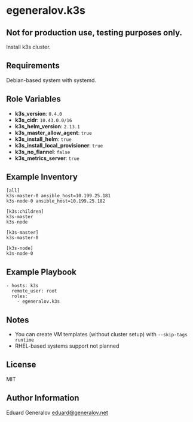 # egeneralov.k3s

## Not for production use, testing purposes only.

Install k3s cluster.

## Requirements

Debian-based system with systemd.

## Role Variables

- **k3s_version**: `0.4.0`
- **k3s_cidr**: `10.43.0.0/16`
- **k3s_helm_version**: `2.13.1`
- **k3s_master_allow_agent**: `true`
- **k3s_install_helm**: `true`
- **k3s_install_local_provisioner**: `true`
- **k3s_no_flannel**: `false`
- **k3s_metrics_server**: `true`

## Example Inventory

    [all]
    k3s-master-0 ansible_host=10.199.25.181
    k3s-node-0 ansible_host=10.199.25.182
    
    [k3s:children]
    k3s-master
    k3s-node
    
    [k3s-master]
    k3s-master-0
    
    [k3s-node]
    k3s-node-0


## Example Playbook

    - hosts: k3s
      remote_user: root
      roles:
        - egeneralov.k3s

## Notes

- You can create VM templates (without cluster setup) with `--skip-tags runtime`
- RHEL-based systems support not planned

## License

MIT

## Author Information

Eduard Generalov <eduard@generalov.net>

